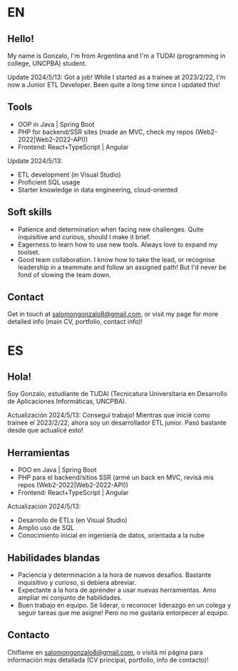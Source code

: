 # EN
## Hello!
My name is Gonzalo, I'm from Argentina and I'm a TUDAI (programming in college, UNCPBA) student. 

Update 2024/5/13: Got a job! While I started as a trainee at 2023/2/22, I'm now a Junior ETL Developer. Been quite a long time since I updated this!

## Tools
* OOP in Java | Spring Boot
* PHP for backend/SSR sites (made an MVC, check my repos (Web2-2022|Web2-2022-API))
* Frontend: React+TypeScript | Angular

Update 2024/5/13: 
* ETL development (in Visual Studio)
* Proficient SQL usage
* Starter knowledge in data engineering, cloud-oriented

## Soft skills
* Patience and determination when facing new challenges. Quite inquisitive and curious, should I make it brief.
* Eagerness to learn how to use new tools. Always love to expand my toolset.
* Good team collaboration. I know how to take the lead, or recognise leadership in a teammate and follow an assigned path! But I'd never be fond of slowing the team down.

## Contact
Get in touch at salomongonzalo8@gmail.com, or visit my page for more detailed info (main CV, portfolio, contact info)!

# ES
## Hola!
Soy Gonzalo, estudiante de TUDAI (Tecnicatura Universitaria en Desarrollo de Aplicaciones Informáticas, UNCPBA).

Actualización 2024/5/13: Conseguí trabajo! Mientras que inicié como trainee el 2023/2/22, ahora soy un desarrollador ETL junior. Pasó bastante desde que actualicé esto!

## Herramientas
* POO en Java | Spring Boot
* PHP para el backend/sitios SSR (armé un back en MVC, revisá mis repos (Web2-2022|Web2-2022-API))
* Frontend: React+TypeScript | Angular

Actualización 2024/5/13:
* Desarrollo de ETLs (en Visual Studio)
* Amplio uso de SQL
* Conocimiento inicial en ingeniería de datos, orientada a la nube

## Habilidades blandas
* Paciencia y determinación a la hora de nuevos desafíos. Bastante inquisitivo y curioso, si debiera abreviar.
* Expectante a la hora de aprender a usar nuevas herramientas. Amo ampliar mi conjunto de habilidades.
* Buen trabajo en equipo. Sé liderar, o reconocer liderazgo en un colega y seguir tareas que me asigne! Pero no me gustaría entorpecer al equipo.
  
## Contacto
Chiflame en salomongonzalo8@gmail.com, o visitá mi página para información más detallada (CV principal, portfolio, info de contacto)!
